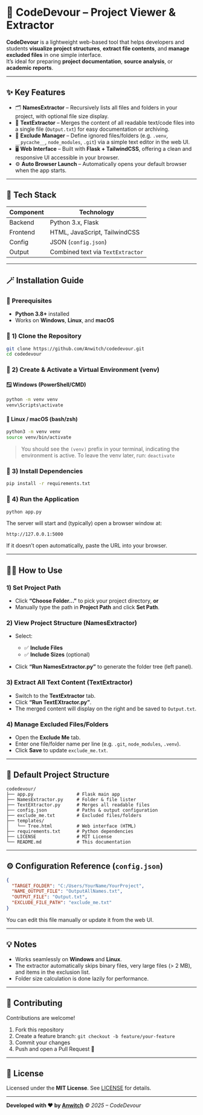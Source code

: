 # 🧭 CodeDevour – Project Viewer & Extractor

**CodeDevour** is a lightweight web-based tool that helps developers and students **visualize project structures**, **extract file contents**, and **manage excluded files** in one simple interface.  
It’s ideal for preparing **project documentation**, **source analysis**, or **academic reports**.

---

## ✨ Key Features

- 🗂️ **NamesExtractor** – Recursively lists all files and folders in your project, with optional file size display.  
- 🧾 **TextExtractor** – Merges the content of all readable text/code files into a single file (`Output.txt`) for easy documentation or archiving.  
- 🚫 **Exclude Manager** – Define ignored files/folders (e.g. `.venv`, `__pycache__`, `node_modules`, `.git`) via a simple text editor in the web UI.  
- 🖥️ **Web Interface** – Built with **Flask + TailwindCSS**, offering a clean and responsive UI accessible in your browser.  
- ⚙️ **Auto Browser Launch** – Automatically opens your default browser when the app starts.

---

## 🧰 Tech Stack

| Component | Technology |
|----------|------------|
| Backend  | Python 3.x, Flask |
| Frontend | HTML, JavaScript, TailwindCSS |
| Config   | JSON (`config.json`) |
| Output   | Combined text via `TextExtractor` |

---

## 🪄 Installation Guide

### 🔹 Prerequisites
- **Python 3.8+** installed
- Works on **Windows**, **Linux**, and **macOS**

### 🔹 1) Clone the Repository
```bash
git clone https://github.com/Anwitch/codedevour.git
cd codedevour
````

### 🔹 2) Create & Activate a Virtual Environment (venv)

#### 🪟 Windows (PowerShell/CMD)

```bash
python -m venv venv
venv\Scripts\activate
```

#### 🐧 Linux / macOS (bash/zsh)

```bash
python3 -m venv venv
source venv/bin/activate
```

> You should see the `(venv)` prefix in your terminal, indicating the environment is active.
> To leave the venv later, run: `deactivate`

### 🔹 3) Install Dependencies

```bash
pip install -r requirements.txt
```

### 🔹 4) Run the Application

```bash
python app.py
```

The server will start and (typically) open a browser window at:

```
http://127.0.0.1:5000
```

If it doesn’t open automatically, paste the URL into your browser.

---

## 🧑‍💻 How to Use

### 1) Set Project Path

* Click **“Choose Folder…”** to pick your project directory, **or**
* Manually type the path in **Project Path** and click **Set Path**.

### 2) View Project Structure (NamesExtractor)

* Select:

  * ✅ **Include Files**
  * ✅ **Include Sizes** (optional)
* Click **“Run NamesExtractor.py”** to generate the folder tree (left panel).

### 3) Extract All Text Content (TextExtractor)

* Switch to the **TextExtractor** tab.
* Click **“Run TextEXtractor.py”**.
* The merged content will display on the right and be saved to `Output.txt`.

### 4) Manage Excluded Files/Folders

* Open the **Exclude Me** tab.
* Enter one file/folder name per line (e.g. `.git`, `node_modules`, `.venv`).
* Click **Save** to update `exclude_me.txt`.

---

## 📁 Default Project Structure

```
codedevour/
├── app.py                # Flask main app
├── NamesExtractor.py     # Folder & file lister
├── TextEXtractor.py      # Merges all readable files
├── config.json           # Paths & output configuration
├── exclude_me.txt        # Excluded files/folders
├── templates/
│   └── Tree.html         # Web interface (HTML)
├── requirements.txt      # Python dependencies
├── LICENSE               # MIT License
└── README.md             # This documentation
```

---

## ⚙️ Configuration Reference (`config.json`)

```json
{
  "TARGET_FOLDER": "C:/Users/YourName/YourProject",
  "NAME_OUTPUT_FILE": "OutputAllNames.txt",
  "OUTPUT_FILE": "Output.txt",
  "EXCLUDE_FILE_PATH": "exclude_me.txt"
}
```

You can edit this file manually or update it from the web UI.

---

## 💡 Notes

* Works seamlessly on **Windows** and **Linux**.
* The extractor automatically skips binary files, very large files (> 2 MB), and items in the exclusion list.
* Folder size calculation is done lazily for performance.

---

## 🤝 Contributing

Contributions are welcome!

1. Fork this repository
2. Create a feature branch: `git checkout -b feature/your-feature`
3. Commit your changes
4. Push and open a Pull Request 🎉

---

## 📜 License

Licensed under the **MIT License**. See [LICENSE](./LICENSE) for details.

---

**Developed with ❤️ by [Anwitch](https://github.com/Anwitch)**
*© 2025 – CodeDevour*